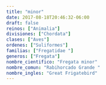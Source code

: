 ```yaml
---
title: "minor"
date: 2017-08-18T20:46:32-06:00
draft: false
reinos: ["Animalia"]
divisiones: ["Chordata"]
clases: ["Aves"]
ordenes: ["Suliformes"]
familias: ["Fregatidae "]
generos: ["Fregata"]
nombre_cientifico: "Fregata minor"
nombre_comun: "Rabihorcado Grande "
nombre_ingles: "Great Frigatebird"
---
```

